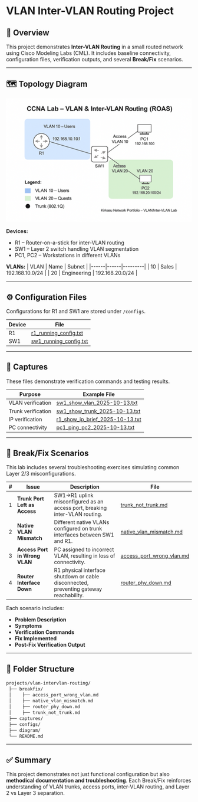# VLAN Inter-VLAN Routing Project

## 🧠 Overview
This project demonstrates **Inter-VLAN Routing** in a small routed network using Cisco Modeling Labs (CML).
It includes baseline connectivity, configuration files, verification outputs, and several **Break/Fix** scenarios.

---

## 🗺️ Topology Diagram
![VLAN Topology](diagram/vlan-topology.png)

**Devices:**
- R1 – Router-on-a-stick for inter-VLAN routing
- SW1 – Layer 2 switch handling VLAN segmentation
- PC1, PC2 – Workstations in different VLANs

**VLANs:**
| VLAN | Name | Subnet |
|------|------|---------|
| 10 | Sales | 192.168.10.0/24 |
| 20 | Engineering | 192.168.20.0/24 |

---

## ⚙️ Configuration Files
Configurations for R1 and SW1 are stored under `/configs`.

| Device | File |
|--------|------|
| R1 | [r1_running_config.txt](configs/r1_running_config.txt) |
| SW1 | [sw1_running_config.txt](configs/sw1_running_config.txt) |

---

## 📸 Captures
These files demonstrate verification commands and testing results.

| Purpose | Example File |
|----------|---------------|
| VLAN verification | [sw1_show_vlan_2025-10-13.txt](captures/sw1_show_vlan_2025-10-13.txt) |
| Trunk verification | [sw1_show_trunk_2025-10-13.txt](captures/sw1_show_trunk_2025-10-13.txt) |
| IP verification | [r1_show_ip_brief_2025-10-13.txt](captures/r1_show_ip_brief_2025-10-13.txt) |
| PC connectivity | [pc1_ping_pc2_2025-10-13.txt](captures/pc1_ping_pc2_2025-10-13.txt) |

---

## 🧩 Break/Fix Scenarios
This lab includes several troubleshooting exercises simulating common Layer 2/3 misconfigurations.

| # | Issue | Description | File |
|---|--------|--------------|------|
| 1 | **Trunk Port Left as Access** | SW1→R1 uplink misconfigured as an access port, breaking inter-VLAN routing. | [trunk_not_trunk.md](breakfix/trunk_not_trunk.md) |
| 2 | **Native VLAN Mismatch** | Different native VLANs configured on trunk interfaces between SW1 and R1. | [native_vlan_mismatch.md](breakfix/native_vlan_mismatch.md) |
| 3 | **Access Port in Wrong VLAN** | PC assigned to incorrect VLAN, resulting in loss of connectivity. | [access_port_wrong_vlan.md](breakfix/access_port_wrong_vlan.md) |
| 4 | **Router Interface Down** | R1 physical interface shutdown or cable disconnected, preventing gateway reachability. | [router_phy_down.md](breakfix/router_phy_down.md) |

Each scenario includes:
- **Problem Description**
- **Symptoms**
- **Verification Commands**
- **Fix Implemented**
- **Post-Fix Verification Output**

---

## 📂 Folder Structure

```
projects/vlan-intervlan-routing/
 ├── breakfix/
 │    ├── access_port_wrong_vlan.md
 │    ├── native_vlan_mismatch.md
 │    ├── router_phy_down.md
 │    ├── trunk_not_trunk.md
 ├── captures/
 ├── configs/
 ├── diagram/
 └── README.md
```

---

## ✅ Summary
This project demonstrates not just functional configuration but also **methodical documentation and troubleshooting**.
Each Break/Fix reinforces understanding of VLAN trunks, access ports, inter-VLAN routing, and Layer 2 vs Layer 3 separation.
